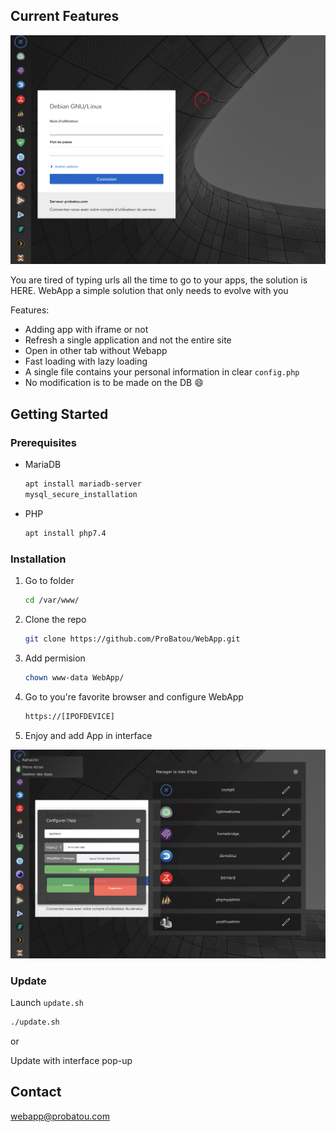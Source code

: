 <!-- CURRENT FEATURES -->
## Current Features

![Product Screen Shot](./README/WebAPP.png)

You are tired of typing urls all the time to go to your apps, the solution is HERE. WebApp a simple solution that only needs to evolve with you

Features:
* Adding app with iframe or not
* Refresh a single application and not the entire site
* Open in other tab without Webapp
* Fast loading with lazy loading
* A single file contains your personal information in clear `config.php`
* No modification is to be made on the DB :smile:



<!-- GETTING STARTED -->
## Getting Started
### Prerequisites

* MariaDB
  ```sh
  apt install mariadb-server
  mysql_secure_installation
  ```
  
* PHP
  ```sh
  apt install php7.4
  ```



### Installation

1. Go to folder
   ```sh
   cd /var/www/
   ```
2. Clone the repo
   ```sh
   git clone https://github.com/ProBatou/WebApp.git
   ```
3. Add permision
   ```sh
   chown www-data WebApp/
   ```
4. Go to you're favorite browser and configure WebApp
   ```html
   https://[IPOFDEVICE]
   ```
5. Enjoy and add App in interface
  
  ![Interface Screen Shot](./README/WebAPP%20interface.png)



### Update

Launch `update.sh`
   ```sh
   ./update.sh
   ```
or

Update with interface pop-up 



<!-- CONTACT -->
## Contact

 webapp@probatou.com
